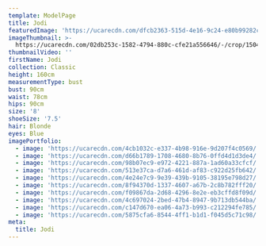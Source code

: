 ```yaml
---
template: ModelPage
title: Jodi
featuredImage: 'https://ucarecdn.com/dfcb2363-515d-4e16-9c24-e80b99282c27/'
imageThumbnail: >-
  https://ucarecdn.com/02db253c-1582-4794-880c-cfe21a556646/-/crop/1504x2241/128,0/-/preview/
thumbnailVideo: ''
firstName: Jodi
collection: Classic
height: 160cm
measurementType: bust
bust: 90cm
waist: 78cm
hips: 90cm
size: '8'
shoeSize: '7.5'
hair: Blonde
eyes: Blue
imagePortfolio:
  - image: 'https://ucarecdn.com/4cb1032c-e337-4b98-916e-9d207f4c0569/'
  - image: 'https://ucarecdn.com/d66b1789-1708-4680-8b76-0ffd4d1d3de4/'
  - image: 'https://ucarecdn.com/98b07ec9-e972-4221-887a-1ad60a33cfcf/'
  - image: 'https://ucarecdn.com/513e37ca-d7a6-461d-af83-c922d25fb642/'
  - image: 'https://ucarecdn.com/4e24e7c9-9e39-439b-9105-38195e798d27/'
  - image: 'https://ucarecdn.com/8f94370d-1337-4607-a67b-2c8b782fff20/'
  - image: 'https://ucarecdn.com/f09867da-2d68-4296-8e2e-eb3cffd8f09d/'
  - image: 'https://ucarecdn.com/4c697024-2bed-47b4-8947-9b713db544ba/'
  - image: 'https://ucarecdn.com/c147d670-ea06-4a73-b993-c212294fe785/'
  - image: 'https://ucarecdn.com/5875cfa6-8544-4ff1-b1d1-f045d5c71c98/'
meta:
  title: Jodi
---
```


